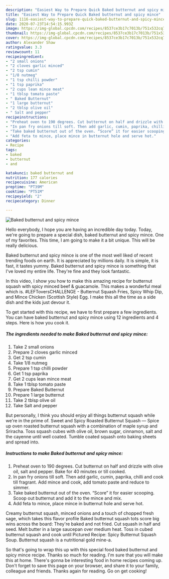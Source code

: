 ```yaml
---
description: "Easiest Way to Prepare Quick Baked butternut and spicy mince"
title: "Easiest Way to Prepare Quick Baked butternut and spicy mince"
slug: 1116-easiest-way-to-prepare-quick-baked-butternut-and-spicy-mince
date: 2020-07-23T14:54:15.993Z
image: https://img-global.cpcdn.com/recipes/8537ce3b17c7013b/751x532cq70/baked-butternut-and-spicy-mince-recipe-main-photo.jpg
thumbnail: https://img-global.cpcdn.com/recipes/8537ce3b17c7013b/751x532cq70/baked-butternut-and-spicy-mince-recipe-main-photo.jpg
cover: https://img-global.cpcdn.com/recipes/8537ce3b17c7013b/751x532cq70/baked-butternut-and-spicy-mince-recipe-main-photo.jpg
author: Alexander Shaw
ratingvalue: 3.3
reviewcount: 11
recipeingredient:
- "2 small onions"
- "2 cloves garlic minced"
- "2 tsp cumin"
- "1/8 nutmeg"
- "1 tsp chilli powder"
- "1 tsp paprika"
- "2 cups lean mince meat"
- "1 tblsp tomato paste"
- " Baked Butternut"
- "1 large butternut"
- "2 tblsp olive oil"
- " Salt and pepper"
recipeinstructions:
- "Preheat oven to 190 degrees. Cut butternut on half and drizzle with olive oil, salt and pepper. Bake for 40 minutes or till cooked."
- "In pan fry onions till soft. Then add garlic, cumin, paprika, chilli and cook till fragrant. Add mince and cook, add tomato paste and reduce to simmer."
- "Take baked butternut out of the oven. “Score” it for easier scooping. Scoop out butternut and add it to the mince and mix."
- "Add feta to mince, place mince in butternut hole and serve hot."
categories:
- Recipe
tags:
- baked
- butternut
- and

katakunci: baked butternut and 
nutrition: 177 calories
recipecuisine: American
preptime: "PT39M"
cooktime: "PT51M"
recipeyield: "2"
recipecategory: Dinner

---
```



![Baked butternut and spicy mince](https://img-global.cpcdn.com/recipes/8537ce3b17c7013b/751x532cq70/baked-butternut-and-spicy-mince-recipe-main-photo.jpg)

Hello everybody, I hope you are having an incredible day today. Today, we're going to prepare a special dish, baked butternut and spicy mince. One of my favorites. This time, I am going to make it a bit unique. This will be really delicious.

Baked butternut and spicy mince is one of the most well liked of recent trending foods on earth. It is appreciated by millions daily. It is simple, it is fast, it tastes yummy. Baked butternut and spicy mince is something that I've loved my entire life. They're fine and they look fantastic.

In this video, I show you how to make this amazing recipe for butternut squash with spicy minced beef &amp; guacamole. This makes a wonderful meal which is. #LEFToversCHALLENGE - Butternut Squash Fries, Spicy Whip Dip, and Mince Chicken (Scottish Style) Egg. I make this all the time as a side dish and the kids just devour it.


To get started with this recipe, we have to first prepare a few ingredients. You can have baked butternut and spicy mince using 12 ingredients and 4 steps. Here is how you cook it.

<!--inarticleads1-->

##### The ingredients needed to make Baked butternut and spicy mince:

1. Take 2 small onions
1. Prepare 2 cloves garlic minced
1. Get 2 tsp cumin
1. Take 1/8 nutmeg
1. Prepare 1 tsp chilli powder
1. Get 1 tsp paprika
1. Get 2 cups lean mince meat
1. Take 1 tblsp tomato paste
1. Prepare  Baked Butternut
1. Prepare 1 large butternut
1. Take 2 tblsp olive oil
1. Take  Salt and pepper


But personally, I think you should enjoy all things butternut squash while we&#39;re in the prime of. Sweet and Spicy Roasted Butternut Squash — Spice up oven roasted butternut squash with a combination of maple syrup and Sriracha. Toss squash cubes with olive oil, brown sugar, cinnamon, salt and the cayenne until well coated. Tumble coated squash onto baking sheets and spread into. 

<!--inarticleads2-->

##### Instructions to make Baked butternut and spicy mince:

1. Preheat oven to 190 degrees. Cut butternut on half and drizzle with olive oil, salt and pepper. Bake for 40 minutes or till cooked.
1. In pan fry onions till soft. Then add garlic, cumin, paprika, chilli and cook till fragrant. Add mince and cook, add tomato paste and reduce to simmer.
1. Take baked butternut out of the oven. “Score” it for easier scooping. Scoop out butternut and add it to the mince and mix.
1. Add feta to mince, place mince in butternut hole and serve hot.


Creamy butternut squash, minced onions and a touch of chopped fresh sage, which takes this flavor profile Baked butternut squash tots score big wins across the board: They&#39;re baked and not fried. Cut squash in half and seed. Melt butter in a large saucepan over medium heat. Toss in cubed butternut squash and cook until Pictured Recipe: Spicy Butternut Squash Soup. Butternut squash is a nutritional gold mine-a. 

So that's going to wrap this up with this special food baked butternut and spicy mince recipe. Thanks so much for reading. I'm sure that you will make this at home. There's gonna be interesting food in home recipes coming up. Don't forget to save this page on your browser, and share it to your family, colleague and friends. Thanks again for reading. Go on get cooking!
